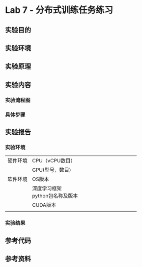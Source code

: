 # Lab 7 - 分布式训练任务练习

## 实验目的

## 实验环境

## 实验原理

## 实验内容

### 实验流程图

### 具体步骤

## 实验报告

### 实验环境

||||
|--------|--------------|--------------------------|
|硬件环境|CPU（vCPU数目）|&nbsp; &nbsp; &nbsp; &nbsp; &nbsp; &nbsp; &nbsp; &nbsp; &nbsp; &nbsp; &nbsp; &nbsp; &nbsp; &nbsp; &nbsp; &nbsp; &nbsp; &nbsp; &nbsp; &nbsp; |
||GPU(型号，数目)||
|软件环境|OS版本||
||深度学习框架<br>python包名称及版本||
||CUDA版本||
||||

### 实验结果

## 参考代码

## 参考资料